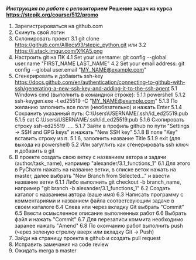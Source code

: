 ***Инструкция по работе с репозиторием***
**Решение задач из курса https://stepik.org/course/512/promo**
1. Зарегистрироваться на github.com
2. Скинуть свой логин
3. Склонировать проект 
3.1 git clone https://github.com/Alllecs93/stepic_python.git
или
3.2 https://i.stack.imgur.com/XfKA5.png
4. Настроить git на ПК
4.1 Set your username: git config --global user.name "FIRST_NAME LAST_NAME"
4.2 Set your email address: git config --global user.email "MY_NAME@example.com"
5. Сгенерировать и добавить ssh-key https://docs.github.com/en/authentication/connecting-to-github-with-ssh/generating-a-new-ssh-key-and-adding-it-to-the-ssh-agent
5.1 Windows cmd (выполнить в командной строке):
5.1.1 powershell
5.1.2 ssh-keygen.exe -t ed25519 -C "MY_NAME@example.com"
5.1.3 По желанию заполнить все поля (необязательно) и нажать Enter
5.1.4 Сохранить указанный путь:  C:\Users\USERNAME/.ssh/id_ed25519.pub
5.1.5 cat C:\Users\USERNAME/.ssh/id_ed25519.pub
5.1.6 Скопировать строку ssh-ed25519 .....
5.1.7 Зайти в профиль github по пути "Settings -> SSH and GPG keys" и нажать "New SSH key"
5.1.8 В поле "Key" вставить строку из п. 5.1.6, заполнить название Title
5.1.9 exit (для выхода из powershell)
5.2 Или загуглить как сгенерировать ssh ключ и добавить в git
6. В проекте создать свою ветку с названием автора и задачи (author/task_name), например "alexander/3.1_functions_1"
6.1 Для этого в PyCharm нажать на название ветки, в списке веток нажать на master, далее выбрать "New Branch from Selected..." и ввести название ветки
6.1.1 Либо выполнить git checkout -b branch_name, например "git branch -b alexander/3.1_functions_1"
6.2 Создать каталог с названием автора (ваше имя)
6.3 Написать программу с комментариями и названием файла соответсвующим задаче в своем каталоге
6.4 Слева или через вкладку Git выбрать "Commit"
6.5 Ввести осмысленное описание выполненных работ
6.6 Выбрать файл и нажать "Commit"
6.7 Для перезаписи коммита необходимо заранее нажать "Amend"
6.8 По окончанию работ выполнить push (через зеленую стрелку вверх или вкладку Git -> Push)
7. Зайди на страницу проекта в github и создать pull request
8. Исправить замечания на code review
9. Ожидать merga в master